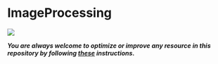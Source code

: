 # ImageProcessing

![](https://miro.medium.com/max/1400/1*VeUwoUU7wb2T-NDciUuo7w.jpeg)


***You are always welcome to optimize or improve any resource in this repository by following [these](https://github.com/Aman9026/ImageProcessing/blob/master/CONTRIBUTING.md) instructions.***

